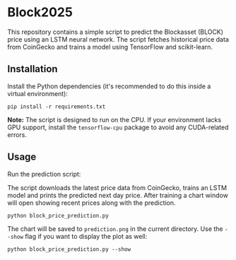 # Block2025

This repository contains a simple script to predict the Blockasset (BLOCK) price using an LSTM neural network. The script fetches historical price data from CoinGecko and trains a model using TensorFlow and scikit-learn.

## Installation

Install the Python dependencies (it's recommended to do this inside a virtual environment):

```
pip install -r requirements.txt
```

**Note:** The script is designed to run on the CPU. If your environment
lacks GPU support, install the `tensorflow-cpu` package to avoid any
CUDA-related errors.

## Usage

Run the prediction script:

The script downloads the latest price data from CoinGecko, trains an LSTM model and prints the predicted next day price. After training a chart window will open showing recent prices along with the prediction.

```
python block_price_prediction.py
```

The chart will be saved to `prediction.png` in the current directory. Use the
`--show` flag if you want to display the plot as well:

```
python block_price_prediction.py --show

```
